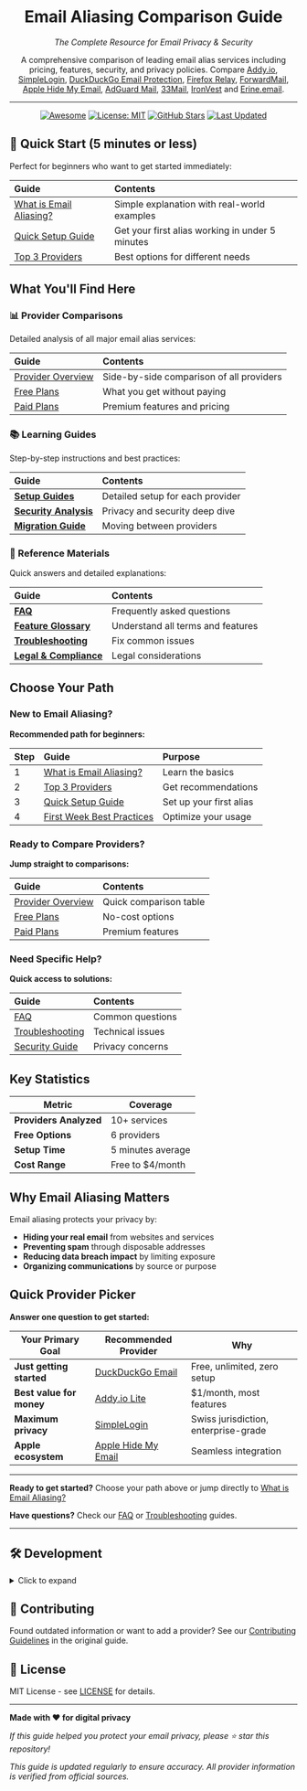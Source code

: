 <div class="eac" align="center">

# Email Aliasing Comparison Guide

_The Complete Resource for Email Privacy & Security_

A comprehensive comparison of leading email alias services including pricing, features, security, and privacy policies. Compare [Addy.io](https://addy.io), [SimpleLogin](https://simplelogin.io), [DuckDuckGo Email Protection](https://duckduckgo.com/email), [Firefox Relay](https://relay.firefox.com), [ForwardMail](https://forwardemail.net), [Apple Hide My Email](https://support.apple.com/en-us/102219), [AdGuard Mail](https://adguard.com/adguard-mail), [33Mail](https://33mail.com), [IronVest](https://ironvest.com) and [Erine.email](https://erine.email).

---

[![Awesome](https://awesome.re/badge.svg?style=for-the-badge)](https://awesome.re)
[![License: MIT](https://img.shields.io/badge/License-MIT-yellow.svg?style=for-the-badge)](https://opensource.org/licenses/MIT)
[![GitHub Stars](https://img.shields.io/github/stars/fynks/email-aliasing-comparison?style=for-the-badge)](https://github.com/fynks/email-aliasing-comparison)
[![Last Updated](https://img.shields.io/badge/Last%20Updated-July%202025-brightgreen.svg?style=for-the-badge)](https://github.com/fynks/email-aliasing-comparison)

</div>

## 🎯 Quick Start (5 minutes or less)

Perfect for beginners who want to get started immediately:

| Guide | Contents |
| :--- | :--- |
|  [What is Email Aliasing?](./getting-started/what-is-email-aliasing.md)  | Simple explanation with real-world examples |
| [Quick Setup Guide](./getting-started/quick-start.md) | Get your first alias working in under 5 minutes |
| [Top 3 Providers](./providers/top-picks.md) | Best options for different needs |

## What You'll Find Here

### 📊 Provider Comparisons
Detailed analysis of all major email alias services:

| Guide | Contents |
| :--- | :--- |
| [Provider Overview](./providers/overview.md) | Side-by-side comparison of all providers |
| [Free Plans](./providers/free-plans.md) | What you get without paying |
| [Paid Plans](./providers/paid-plans.md) | Premium features and pricing |

### 📚 Learning Guides
Step-by-step instructions and best practices:

| Guide | Contents |
| :--- | :--- |
| **[Setup Guides](./guides/setup-guides.md)** | Detailed setup for each provider |
| **[Security Analysis](./guides/security.md)** | Privacy and security deep dive |
| **[Migration Guide](./guides/migration.md)** | Moving between providers |

### 📖 Reference Materials
Quick answers and detailed explanations:

| Guide | Contents |
| :--- | :--- |
| **[FAQ](./reference/faq.md)** | Frequently asked questions |
| **[Feature Glossary](./reference/features.md)** | Understand all terms and features |
| **[Troubleshooting](./reference/troubleshooting.md)** | Fix common issues |
| **[Legal & Compliance](./reference/legal.md)** | Legal considerations |

## Choose Your Path

### New to Email Aliasing?
**Recommended path for beginners:**

| Step | Guide | Purpose |
| :--- | :--- | :--- |
| 1 | [What is Email Aliasing?](./getting-started/what-is-email-aliasing.md) | Learn the basics |
| 2 | [Top 3 Providers](./providers/top-picks.md) | Get recommendations |
| 3 | [Quick Setup Guide](./getting-started/quick-start.md) | Set up your first alias |
| 4 | [First Week Best Practices](./getting-started/first-week.md) | Optimize your usage |

### Ready to Compare Providers?
**Jump straight to comparisons:**

| Guide | Contents |
| :--- | :--- |
| [Provider Overview](./providers/overview.md) | Quick comparison table |
| [Free Plans](./providers/free-plans.md) | No-cost options |
| [Paid Plans](./providers/paid-plans.md) | Premium features |

### Need Specific Help?
**Quick access to solutions:**

| Guide | Contents |
| :--- | :--- |
| [FAQ](./reference/faq.md) | Common questions |
| [Troubleshooting](./reference/troubleshooting.md) | Technical issues |
| [Security Guide](./guides/security.md) | Privacy concerns |


## Key Statistics

| Metric | Coverage |
|--------|----------|
| **Providers Analyzed** | 10+ services |
| **Free Options** | 6 providers |
| **Setup Time** | 5 minutes average |
| **Cost Range** | Free to $4/month |

## Why Email Aliasing Matters

Email aliasing protects your privacy by:

- **Hiding your real email** from websites and services
- **Preventing spam** through disposable addresses  
- **Reducing data breach impact** by limiting exposure
- **Organizing communications** by source or purpose

## Quick Provider Picker

**Answer one question to get started:**

| Your Primary Goal | Recommended Provider | Why |
|-------------------|---------------------|-----|
| **Just getting started** | [DuckDuckGo Email](./providers/top-picks.md#duckduckgo-email) | Free, unlimited, zero setup |
| **Best value for money** | [Addy.io Lite](./providers/top-picks.md#addy-io) | $1/month, most features |
| **Maximum privacy** | [SimpleLogin](./providers/top-picks.md#simplelogin) | Swiss jurisdiction, enterprise-grade |
| **Apple ecosystem** | [Apple Hide My Email](./providers/top-picks.md#apple-hide-my-email) | Seamless integration |

---

**Ready to get started?** Choose your path above or jump directly to [What is Email Aliasing?](./getting-started/what-is-email-aliasing.md)

**Have questions?** Check our [FAQ](./reference/faq.md) or [Troubleshooting](./reference/troubleshooting.md) guides.

---

## 🛠 Development
<details><summary>Click to expand</summary>

This is a VitePress documentation site:



```bash
# Install dependencies
npm install

# Start development server
npm run docs:dev

# Build for production
npm run docs:build
```

</details>

## 🤝 Contributing

Found outdated information or want to add a provider? See our [Contributing Guidelines](./archive/original-guide.md#contributing) in the original guide.

## 📄 License

MIT License - see [LICENSE](./LICENSE.md) for details.

---

**Made with ❤️ for digital privacy**

*If this guide helped you protect your email privacy, please ⭐ star this repository!*

*This guide is updated regularly to ensure accuracy. All provider information is verified from official sources.*